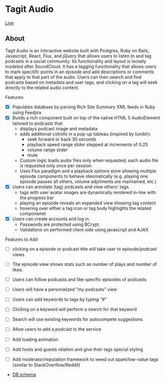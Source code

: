 # Tagit Audio

[Live][heroku]

[heroku]: www.tagit.audio

## About

Tagit Audio is an interactive website built with Postgres, Ruby on Rails, Javascript, React, Flux, and jQuery that allows users to listen to and tag podcasts in a social community. Its functionality and layout is loosely modeled after SoundCloud. It has a tagging functionality that allows users to mark specitifc points in an episode and add descriptions or comments that apply to that part of the audio.  Users can then search and find podcasts based on metadata and user tags, and clicking on a tag will seek directly to the related audio content.

Features:
- [X] Populates database by parsing Rich Site Summary XML feeds in Ruby using Feedjira
- [X] Builds a rich component built on top of the native HTML 5 AudioElement tailored to podcasts that:
  - displays podcast image and metadata
  - adds additional cotrolls in a pop-up tableau (inspired by tumblr):
    - seek forward or back 30 seconds
    - playback speed range slider stepped at increments of 0.25
    - volume range slider
    - mute
  - Custom logic loads audio files only when requested; each audio file is requested only once per session.
  - Uses Flux paradigm and a playback options store allowing multiple episode components to behave ideomatically (e.g. playing one episode pauses all others, volume adjstments are maintained, etc.)
- [X] Users can annotate (tag) podcasts and view others' tags.
  - tags with user avatar images are dynamically rendered in-line with the progress bar
  - playing an episode reveals an expanded view showing tag content
  - hovering over either a tag icon or tag body highlights the related componenet
- [X] Users can create accounts and log in.  
  - Passwords are protected using BCrypt.  
  - Validations on performed client side using javascript and AJAX

Features to Add
- [ ] clicking on a episode or podcast title will take user to episode/podcast views
- [ ] The episode view shows stats such as number of plays and number of likes.
- [ ] Users can follow podcasts and like specific episodes of podcasts
- [ ] Users will have a personalized "my podcasts" view
- [ ] Users can add keywords to tags by typing "#"
- [ ] Clicking on a keyword will perform a search for that keyword
- [ ] Search will use existing keywords for autocompete suggestions
- [ ] Allow users to add a podcast to the service
- [ ] Add loading animation
- [ ] Add hosts and guests relation and give their tags special styling
- [ ] Add moderator/reputation framework to weed out spam/low-value tags (similar to StackOverflow/Reddit)


* [DB schema][schema]

[schema]: ./docs/schema.md



